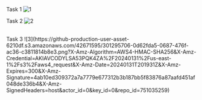 
Task 1 
![1](https://github-production-user-asset-6210df.s3.amazonaws.com/42671595/301295691-77e020a4-dd1b-4ecf-9d79-7cc0edd261b5.png?X-Amz-Algorithm=AWS4-HMAC-SHA256&X-Amz-Credential=AKIAVCODYLSA53PQK4ZA%2F20240131%2Fus-east-1%2Fs3%2Faws4_request&X-Amz-Date=20240131T201812Z&X-Amz-Expires=300&X-Amz-Signature=f4d0588eedeb5e26439e88cb8fbd7763daef7bb16f420ed89dc79196d3cc3856&X-Amz-SignedHeaders=host&actor_id=0&key_id=0&repo_id=751035259)
<br/>

Task 2
![2](https://github-production-user-asset-6210df.s3.amazonaws.com/42671595/301295698-eedea7fc-7b39-4234-aa75-aa613cecefbb.png?X-Amz-Algorithm=AWS4-HMAC-SHA256&X-Amz-Credential=AKIAVCODYLSA53PQK4ZA%2F20240131%2Fus-east-1%2Fs3%2Faws4_request&X-Amz-Date=20240131T201912Z&X-Amz-Expires=300&X-Amz-Signature=72ffc270c806e8881bb1b0accddbfa5634db26d8a58e7ab825b6bcf34c498d89&X-Amz-SignedHeaders=host&actor_id=0&key_id=0&repo_id=751035259)

<br/>
Task 3
![3](https://github-production-user-asset-6210df.s3.amazonaws.com/42671595/301295706-0d62fda5-0687-476f-ac36-c3811814b8e3.png?X-Amz-Algorithm=AWS4-HMAC-SHA256&X-Amz-Credential=AKIAVCODYLSA53PQK4ZA%2F20240131%2Fus-east-1%2Fs3%2Faws4_request&X-Amz-Date=20240131T201931Z&X-Amz-Expires=300&X-Amz-Signature=4ab10ed309372a7a7779e677312b3b187bb5f83876a87aafd451af048de336b4&X-Amz-SignedHeaders=host&actor_id=0&key_id=0&repo_id=751035259)


